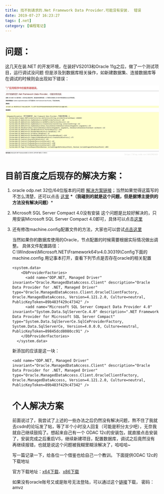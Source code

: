 ```yaml
---
title: 找不到请求的.Net Framework Data Provider.可能没有安装.  错误
date: 2019-07-27 16:23:27
tags: [.net]
category: [编程笔记]
---
```


# 问题：

这几天在装.NET 的开发环境，在装好VS2013和Oracle 11g之后，做了一个测试项目，运行调试没问题
但是涉及到数据库相关操作，如新建数据集、连接数据库等在调试的时候则会出现如下错误：

![找不到请求的 .Net Framework Data Provider。可能没有安装](找不到请求的-Net-Framework-Data-Provider-可能没有安装-错误.assets/20180724122125269.png)



# 目前百度之后现存的解决方案：

1. oracle odp.net 32位/64位版本的问题
   [解决方案链接](http://www.cnblogs.com/yjmyzz/archive/2011/04/19/2020793.html)；当然如果觉得这篇写的不怎么清楚，还可以点击 [这里](https://www.cnblogs.com/gudi/p/6110875.html)
   **\*（我碰到的就是这个问题，但是据博主提供的方法没有解决问题）***

2. Microsoft SQL Server Compact 4.0没有安装 这个问题是比较好解决的，只用安装Microsoft SQL Server Compact
   4.0即可，具体可以点击[这里](https://blog.csdn.net/yuchou123456789/article/details/7031206)

3. 还有修改machine.config配置文件的方法，大家也可以尝试[点击这里](http://qihuayu2010.blog.163.com/blog/static/18790015920138235546382/)

   当然如果你的数据库使用的Oracle，节点配置的时候需要根据实际情况做出调整。
   具体文件配置路径：C:\Windows\Microsoft.NET\Framework64\v4.0.30319\Config下面的machine.config
   用记事本打开，查看下列节点是否存在oracle的相关配置

   ```
   <system.data>
       <DbProviderFactories>
         <add name="ODP.NET, Managed Driver" invariant="Oracle.ManagedDataAccess.Client" description="Oracle Data Provider for .NET, Managed Driver" type="Oracle.ManagedDataAccess.Client.OracleClientFactory, Oracle.ManagedDataAccess, Version=4.121.2.0, Culture=neutral, PublicKeyToken=89b483f429c47342" />
         <add name="Microsoft SQL Server Compact Data Provider 4.0" invariant="System.Data.SqlServerCe.4.0" description=".NET Framework Data Provider for Microsoft SQL Server Compact" type="System.Data.SqlServerCe.SqlCeProviderFactory, System.Data.SqlServerCe, Version=4.0.0.0, Culture=neutral, PublicKeyToken=89845dcd8080cc91" />
       </DbProviderFactories>
     </system.data>
   ```

   新添加的应该是这一块：

   ```
   <add name="ODP.NET, Managed Driver" invariant="Oracle.ManagedDataAccess.Client" description="Oracle Data Provider for .NET, Managed Driver" type="Oracle.ManagedDataAccess.Client.OracleClientFactory, Oracle.ManagedDataAccess, Version=4.121.2.0, Culture=neutral, PublicKeyToken=89b483f429c47342" />
   ```

   # 个人解决方案

   前面说过了，我尝试了上述的一些办法之后仍然没有解决问题，熬不住了我就去csdn的论坛发了帖，等了半个小时没人回复（可能是积分太少吧），无奈我就自己继续鼓捣了。想起来自己有一个 ODAC 12c的安装包，就直接点击安装了，安装完成之后重启VS，继续新建项目，配置数据库，调试之后竟然没有再继续报错，也就是说这个问题被我糊里糊涂解决了，哈哈哈~

   写一篇记录一下，给各位一个借鉴也给自己一个教训。
   下面提供ODAC 12c的下载地址

   官方下载地址：[x64下载](http://www.oracle.com/technetwork/database/windows/downloads/index-090165.html)、[x86下载](http://www.oracle.com/technetwork/topics/dotnet/utilsoft-086879.html)

   如果没有oracle账号又或是账号无法登陆，可以通过这个[链接](https://pan.baidu.com/s/13JEqOxtnqwVIu1ohEKds2g)下载， 密码：amvz